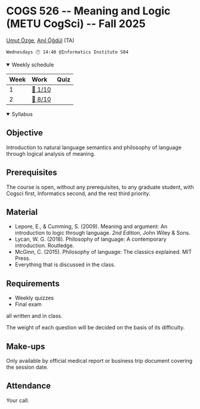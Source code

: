 # COGS 526 -- Meaning and Logic (METU CogSci) -- Fall 2025


[Umut Özge](mailto:umozge@metu.edu.tr), [Anıl Öğdül](mailto:aogdul@gmail.com) (TA)

```
Wednesdays 🕐 14:40 @Informatics Institute S04
```

<details open>
<summary>
Weekly schedule
</summary>

|Week| Work | Quiz |
:--- |:-------|:----|
|1   | [:calendar: 1/10](weeks/w01.md)| |
|2   | [:calendar: 8/10](weeks/w02.md)| |


</details>

<details open>
<summary>
Syllabus
</summary>


## Objective

Introduction to natural language semantics and philosophy of language through logical analysis of meaning.

## Prerequisites

The course is open, without any prerequisites, to any graduate student, with Cogsci first, Informatics second, and the rest third priority.

## Material

* Lepore, E., & Cumming, S. (2009). Meaning and argument: An introduction to logic through language. _2nd Edition_, John Wiley & Sons.
* Lycan, W. G. (2018). Philosophy of language: A contemporary introduction. Routledge.
* McGinn, C. (2015). Philosophy of language: The classics explained. MIT Press.
* Everything that is discussed in the class.

## Requirements

* Weekly quizzes
* Final exam

all written and in class.

The weight of each question will be decided on the basis of its difficulty.

## Make-ups

Only available by official medical report or business trip document covering the session date.

## Attendance

Your call.

</details>
